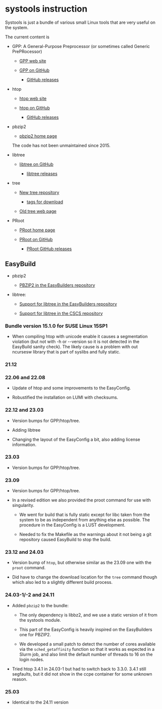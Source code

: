 # systools instruction

Systools is just a bundle of various small Linux tools that are very useful on the
system.

The current content is

-   GPP: A General-Purpose Preprocessor (or sometimes called Generic PrePRocessor)

    -   [GPP web site](https://logological.org/gpp)

    -   [GPP on GitHub](https://github.com/logological/gpp)

        -   [GitHub releases](https://github.com/logological/gpp/releases)

-   htop

    -   [htop web site](https://htop.dev/)

    -   [htop on GitHub](https://github.com/htop-dev/htop)

        -   [GitHub releases](https://github.com/htop-dev/htop/releases)

-   pbzip2

    -   [pbzip2 home page](http://compression.great-site.net/pbzip2/)
        
    The code has not been unmaintained since 2015.

-   libtree

    -   [libtree on GitHub](https://github.com/haampie/libtree)

        -   [libtree releases](https://github.com/haampie/libtree/releases)

-   tree

    -   [New tree repository](https://gitlab.com/OldManProgrammer/unix-tree)
    
        -   [tags for download](https://gitlab.com/OldManProgrammer/unix-tree/-/tags)

    -   [Old tree web page](http://mama.indstate.edu/users/ice/tree/)

-   PRoot

    -   [PRoot home page](https://proot-me.github.io/)
        
    -   [PRoot on GitHub](https://github.com/proot-me/proot)
        
        -   [PRoot GitHub releases](https://github.com/proot-me/proot/releases)


## EasyBuild

-   pbzip2

    -   [PBZIP2 in the EasyBuilders repository](https://github.com/easybuilders/easybuild-easyconfigs/tree/develop/easybuild/easyconfigs/p/PBZIP2)

-   libtree:

    -   [Support for libtree in the EasyBuilders repository](https://github.com/easybuilders/easybuild-easyconfigs/tree/develop/easybuild/easyconfigs/l/libtree)

    -   [Support for libtree in the CSCS repository](https://github.com/eth-cscs/production/tree/master/easybuild/easyconfigs/l/libtree)


### Bundle version 15.1.0 for SUSE Linux 15SP1

-   When compiling htop with unicode enable it causes a segmentation violation
    (but not with -h or --version so it is not detected in the EasyBuild sanity
    check). The likely cause is a problem with out ncursesw library that is part
    of syslibs and fully static.
    

### 21.12


### 22.06 and 22.08

-   Update of htop and some improvements to the EasyConfig.

-   Robustified the installation on LUMI with checksums.


### 22.12 and 23.03

-   Version bumps for GPP/htop/tree.

-   Adding libtree

-   Changing the layout of the EasyConfig a bit, also adding license information.


### 23.03

-   Version bumps for GPP/htop/tree.


### 23.09

-   Version bumps for GPP/htop/tree.

-   In a revised edition we also provided the proot command for use with singularity.

    -   We went for build that is fully static except for libc taken from the system to
        be as independent from anything else as possible. The procedure in the EasyConfig
        is a LUST development.
        
    -   Needed to fix the Makefile as the warnings about it not being a git repository
        caused EasyBuild to stop the build.


### 23.12 and 24.03

-   Version bump of `htop`, but otherwise similar as the 23.09 one with the `proot` 
    command.
    
-   Did have to change the download location for the `tree` command though which also 
    led to a slightly different build process.


### 24.03-1/-2 and 24.11
 
-   Added `pbzip2` to the bundle:

    -   The only dependency is libbz2, and we use a static version of it from the systools module.

    -   This part of the EasyConfig is heavily inspired on the EasyBuilders one for 
        PBZIP2.

    -   We developed a small patch to detect the number of cores available via the `sched_getaffinity` 
        function so that it works as expected in a Slurm job, and also limit the default number of 
        threads to 16 on the login nodes.

-   Tried htop 3.4.1 in 24.03-1 but had to switch back to 3.3.0. 3.4.1 still segfaults, 
    but it did not show in the ccpe container for some unknown reason.

### 25.03

-   Identical to the 24.11 version

